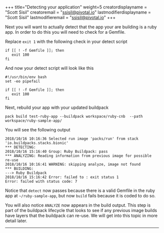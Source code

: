 
+++
title="Detecting your application"
weight=5
creatordisplayname = "Scott Sisil"
creatoremail = "ssisil@pivotal.io"
lastmodifierdisplayname = "Scott Sisil"
lastmodifieremail = "ssisil@pivotal.io"
+++

Next you will want to actually detect that the app your are building is a ruby app. In order to do this you will need to check for a Gemfile.

Replace `exit 1` with the following check in your detect script

```
if [[ ! -f Gemfile ]]; then
   exit 100
fi
```
And now your detect script will look like this

```
#!/usr/bin/env bash
set -eo pipefail

if [[ ! -f Gemfile ]]; then
   exit 100
fi
```

Next, rebuild your app with your updated buildpack

```
pack build test-ruby-app --buildpack workspace/ruby-cnb  --path workspace/ruby-sample-app/
```

You will see the following output

```
2018/10/16 10:16:36 Selected run image 'packs/run' from stack 'io.buildpacks.stacks.bionic'
*** DETECTING:
2018/10/16 15:16:40 Group: Ruby Buildpack: pass
*** ANALYZING: Reading information from previous image for possible re-use
2018/10/16 10:16:41 WARNING: skipping analyze, image not found
*** BUILDING:
---> Ruby Buildpack
2018/10/16 15:16:42 Error: failed to : exit status 1
Error: failed with status code: 7
```

Notice that `detect` now passes because there is a valid Gemfile in the ruby app at `~/ruby-sample-app`, but now `build` fails because it is coded to do so.

You will also notice `ANALYZE` now appears in the build output.  This step is part of the buildpack lifecycle that looks to see if any previous image builds have layers that the buildpack can re-use. We will get into this topic in more detail later.

---
